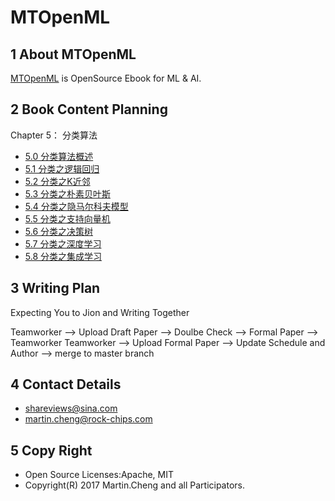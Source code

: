 # MTOpenML

## 1 About MTOpenML

[MTOpenML](https://github.com/media-tm/MTOpenML) is OpenSource Ebook for  ML & AI.

## 2 Book Content Planning

Chapter 5： 分类算法

* [5.0 分类算法概述](book-open-ml-cn/5-ml-category/50-ml-category-overview.md)
* [5.1 分类之逻辑回归](book-open-ml-cn/5-ml-category/51-ml-logistic-regression.md)
* [5.2 分类之K近邻](book-open-ml-cn/5-ml-category/52-ml-k-nearest-neighbor.md)
* [5.3 分类之朴素贝叶斯](book-open-ml-cn/5-ml-category/53-ml-naive-bayes.md)
* [5.4 分类之隐马尔科夫模型](book-open-ml-cn/5-ml-category/54-ml-hidden-markov-model.md)
* [5.5 分类之支持向量机](book-open-ml-cn/5-ml-category/55-ml-support-vector-machine.md)
* [5.6 分类之决策树](book-open-ml-cn/5-ml-category/56-ml-decision-tree.md)
* [5.7 分类之深度学习](book-open-ml-cn/5-ml-category/57-ml-deep-learn.md)
* [5.8 分类之集成学习](book-open-ml-cn/5-ml-category/58-ml-ada-boost.md)

## 3 Writing Plan

Expecting You to Jion and Writing Together

Teamworker --> Upload Draft Paper  --> Doulbe Check --> Formal Paper -->  Teamworker
Teamworker --> Upload Formal Paper --> Update Schedule and Author --> merge to master branch

## 4 Contact Details

* shareviews@sina.com
* martin.cheng@rock-chips.com

## 5 Copy Right

* Open Source Licenses:Apache, MIT
* Copyright(R) 2017 Martin.Cheng and all Participators.
